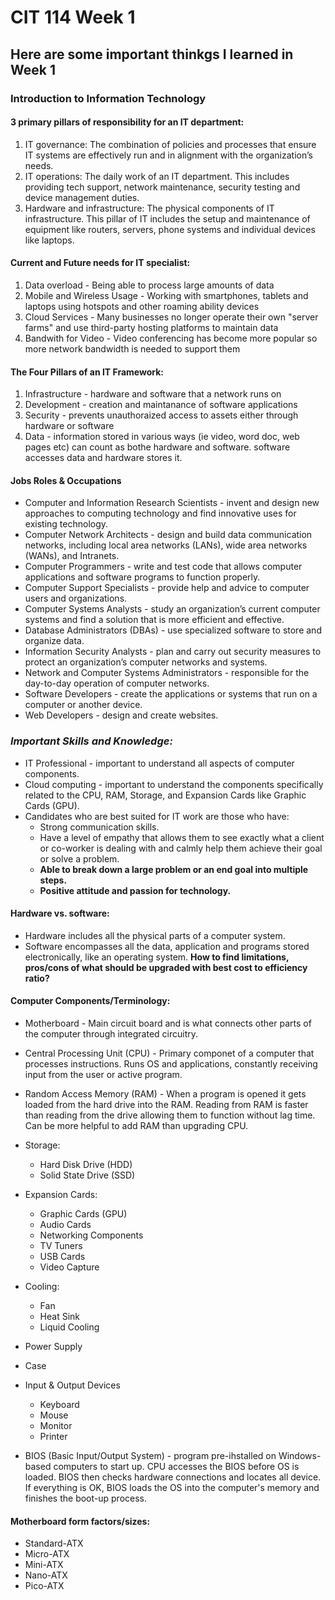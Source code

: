 # CIT 114 Week 1
## Here are some important thinkgs I learned in Week 1
### Introduction to Information Technology

#### 3 primary pillars of responsibility for an IT department:
1. IT governance: The combination of policies and processes that ensure IT systems are effectively run and in alignment with the organization’s needs.
2. IT operations: The daily work of an IT department. This includes providing tech support, network maintenance, security testing and device management duties.
3. Hardware and infrastructure: The physical components of IT infrastructure. This pillar of IT includes the setup and maintenance of equipment like routers, servers, phone systems and individual devices like laptops.

#### Current and Future needs for IT specialist:
1. Data overload - Being able to process large amounts of data
2. Mobile and Wireless Usage - Working with smartphones, tablets and laptops using hotspots and other roaming ability devices
3. Cloud Services - Many businesses no longer operate their own "server farms" and use third-party hosting platforms to maintain data
4. Bandwith for Video - Video conferencing has become more popular so more network bandwidth is needed to support them

#### The Four Pillars of an IT Framework:
1. Infrastructure - hardware and software that a network runs on
2. Development - creation and maintanance of software applications
3. Security - prevents unauthoraized access to assets either through hardware or software
4. Data - information stored in various ways (ie video, word doc, web pages etc) can count as bothe hardware and software. software accesses data and hardware stores it.

#### Jobs Roles & Occupations
- Computer and Information Research Scientists - invent and design new approaches to computing technology and find innovative uses for existing technology.
- Computer Network Architects - design and build data communication networks, including local area networks (LANs), wide area networks (WANs), and Intranets.
- Computer Programmers - write and test code that allows computer applications and software programs to function properly.
- Computer Support Specialists - provide help and advice to computer users and organizations.
- Computer Systems Analysts - study an organization’s current computer systems and find a solution that is more efficient and effective.
- Database Administrators (DBAs) - use specialized software to store and organize data.
- Information Security Analysts - plan and carry out security measures to protect an organization’s computer networks and systems.
- Network and Computer Systems Administrators - responsible for the day-to-day operation of computer networks.
- Software Developers - create the applications or systems that run on a computer or another device.
- Web Developers - design and create websites.

### ***Important Skills and Knowledge:***
- IT Professional - important to understand all aspects of computer components.
- Cloud computing - important to understand the components specifically related to the CPU, RAM, Storage, and Expansion Cards like Graphic Cards (GPU).
- Candidates who are best suited for IT work are those who have:
    - Strong communication skills.
    - Have a level of empathy that allows them to see exactly what a client or co-worker is dealing with and calmly help them achieve their goal or solve a problem.
    - **Able to break down a large problem or an end goal into multiple steps.**
    - **Positive attitude and passion for technology.**

#### Hardware vs. software:
- Hardware includes all the physical parts of a computer system.
- Software encompasses all the data, application and programs stored electronically, like an operating system.
**How to find limitations, pros/cons of what should be upgraded with best cost to efficiency ratio?**

#### Computer Components/Terminology:
- Motherboard - Main circuit board and is what connects other parts of the computer through integrated circuitry.
- Central Processing Unit (CPU) - Primary componet of a computer that processes instructions. Runs OS and applications, constantly receiving input from the user or active program.
- Random Access Memory (RAM) - When a program is opened it gets loaded from the hard drive into the RAM. Reading from RAM is faster than reading from the drive allowing them to function without lag time. Can be more helpful to add RAM than upgrading CPU.
- Storage:
    - Hard Disk Drive (HDD)
    - Solid State Drive (SSD)
- Expansion Cards:
    - Graphic Cards (GPU)
    - Audio Cards
    - Networking Components
    - TV Tuners
    - USB Cards
    - Video Capture
- Cooling:
    - Fan
    - Heat Sink
    - Liquid Cooling
- Power Supply
- Case
- Input & Output Devices
    - Keyboard
    - Mouse
    - Monitor
    - Printer

- BIOS (Basic Input/Output System) - program pre-ihstalled on Windows-based computers to start up. CPU accesses the BIOS before OS is loaded. BIOS then checks hardware connections and locates all device. If everything is OK, BIOS loads the OS into the computer's memory and finishes the boot-up process.

#### Motherboard form factors/sizes:
- Standard-ATX
- Micro-ATX
- Mini-ATX
- Nano-ATX
- Pico-ATX

